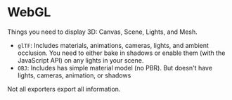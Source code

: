 # WebGL

Things you need to display 3D: Canvas, Scene, Lights, and Mesh.

- `glTF`: Includes materials, animations, cameras, lights, and ambient occlusion. You need to either bake in shadows or enable them (with the JavaScript API) on any lights in your scene.
- `OBJ`: Includes has simple material model (no PBR). But doesn't have lights, cameras, animation, or shadows

Not all exporters export all information.